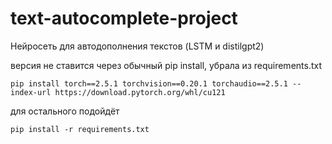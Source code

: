 # text-autocomplete-project

Нейросеть для автодополнения текстов (LSTM и distilgpt2)


версия не ставится через обычный pip install, убрала из requirements.txt
```
pip install torch==2.5.1 torchvision==0.20.1 torchaudio==2.5.1 --index-url https://download.pytorch.org/whl/cu121
```


для остального подойдёт 
```
pip install -r requirements.txt
```